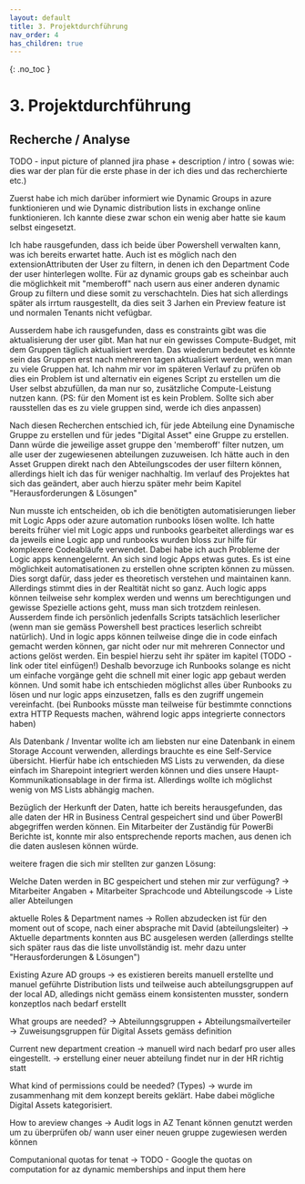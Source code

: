 ```yaml
---
layout: default
title: 3. Projektdurchführung
nav_order: 4
has_children: true
---
```


{: .no_toc }

# 3. Projektdurchführung

## Recherche / Analyse

TODO - input picture of planned jira phase + description / intro ( sowas wie: dies war der plan für die erste phase in der ich dies und das recherchierte etc.)

Zuerst habe ich mich darüber informiert wie Dynamic Groups in azure funktionieren und wie Dynamic distribution lists in exchange online funktionieren.
Ich kannte diese zwar schon ein wenig aber hatte sie kaum selbst eingesetzt. 

Ich habe rausgefunden, dass ich beide über Powershell verwalten kann, was ich bereits erwartet hatte. Auch ist es möglich nach den extensionAttributen der User zu filtern, in denen ich den Department Code der user hinterlegen wollte.
Für az dynamic groups gab es scheinbar auch die möglichkeit mit "memberoff" nach usern aus einer anderen dynamic Group zu filtern und diese somit zu verschachteln. Dies hat sich allerdings später als irrtum rausgestellt, da dies seit 3 Jarhen ein Preview feature ist und normalen Tenants nicht vefügbar. 

Ausserdem habe ich rausgefunden, dass es constraints gibt was die aktualisierung der user gibt. Man hat nur ein gewisses Compute-Budget, mit dem Gruppen täglich aktualisiert werden. Das wiederum bedeutet es könnte sein das Gruppen erst nach mehreren tagen aktualisiert werden, wenn man zu viele Gruppen hat. Ich nahm mir vor im späteren Verlauf zu prüfen ob dies ein Problem ist und alternativ ein eigenes Script zu erstellen um die User selbst abzufüllen, da man nur so, zusätzliche Compute-Leistung nutzen kann. (PS: für den Moment ist es kein Problem. Sollte sich aber rausstellen das es zu viele gruppen sind, werde ich dies anpassen)

Nach diesen Recherchen entschied ich, für jede Abteilung eine Dynamische Gruppe zu erstellen und für jedes "Digital Asset" eine Gruppe zu erstellen. Dann würde die jeweilige asset gruppe den 'memberoff' filter nutzen, um alle user der zugewiesenen abteilungen zuzuweisen. Ich hätte auch in den Asset Gruppen direkt nach den Abteilungscodes der user filtern können, allerdings hielt ich das für weniger nachhaltig. Im verlauf des Projektes hat sich das geändert, aber auch hierzu später mehr beim Kapitel "Herausforderungen & Lösungen"


Nun musste ich entscheiden, ob ich die benötigten automatisierungen lieber mit Logic Apps oder azure automation runbooks lösen wollte.
Ich hatte bereits früher viel mit Logic apps und runbooks gearbeitet allerdings war es da jeweils eine Logic app und runbooks wurden bloss zur hilfe für komplexere Codeabläufe verwendet. 
Dabei habe ich auch Probleme der Logic apps kennengelernt. An sich sind logic Apps etwas gutes. Es ist eine möglichkeit automatisationen zu erstellen ohne scripten können zu müssen. Dies sorgt dafür, dass jeder es theoretisch verstehen und maintainen kann. Allerdings stimmt dies in der Realtität nicht so ganz. Auch logic apps können teilweise sehr komplex werden und wenns um berechtigungen und gewisse Spezielle actions geht, muss man sich trotzdem reinlesen.
Ausserdem finde ich persönlich jedenfalls Scripts tatsächlich leserlicher (wenn man sie gemäss Powershell best practices leserlich schreibt natürlich). Und in logic apps können teilweise dinge die in code einfach gemacht werden können, gar nicht oder nur mit mehreren Connector und actions gelöst werden. Ein bespiel hierzu seht ihr später im kapitel (TODO - link oder titel einfügen!)
Deshalb bevorzuge ich Runbooks solange es nicht um einfache vorgänge geht die schnell mit einer logic app gebaut werden können. Und somit habe ich entschieden möglichst alles über Runbooks zu lösen und nur logic apps einzusetzen, falls es den zugriff ungemein vereinfacht. (bei Runbooks müsste man teilweise für bestimmte connctions extra HTTP Requests machen, während logic apps integrierte connectors haben)

Als Datenbank / Inventar wollte ich am liebsten nur eine Datenbank in einem Storage Account verwenden, allerdings brauchte es eine Self-Service übersicht. Hierfür habe ich entschieden MS Lists zu verwenden, da diese einfach im Sharepoint integriert werden können und dies unsere Haupt-Kommunikationsablage in der firma ist.
Allerdings wollte ich möglichst wenig von MS Lists abhängig machen.

Bezüglich der Herkunft der Daten, hatte ich bereits herausgefunden, das alle daten der HR in Business Central gespeichert sind und über PowerBI abgegriffen werden können. Ein Mitarbeiter der Zuständig für PowerBi Berichte ist, konnte mir also entsprechende reports machen, aus denen ich die daten auslesen können würde. 

weitere fragen die sich mir stellten zur ganzen Lösung:

Welche Daten werden in BC gespeichert und stehen mir zur verfügung?
    -> Mitarbeiter Angaben + Mitarbeiter Sprachcode und Abteilungscode
    -> Liste aller Abteilungen

aktuelle Roles & Department names 
    -> Rollen abzudecken ist für den moment out of scope, nach einer absprache mit David (abteilungsleiter)
    -> Aktuelle departments konnten aus BC ausgelesen werden (allerdings stellte sich später raus das die liste unvollständig ist. mehr dazu unter "Herausforderungen & Lösungen")

Existing Azure AD groups
-> es existieren bereits manuell erstellte und manuel geführte Distribution lists und teilweise auch abteilungsgruppen auf der local AD, alledings nicht gemäss einem konsistenten musster, sondern konzeptlos nach bedarf erstellt

What groups are needed?
 -> Abteilunngsgruppen + Abteilungsmailverteiler
 -> Zuweisungsgruppen für Digital Assets gemäss definition

Current new department creation
    -> manuell wird nach bedarf pro user alles eingestellt.
    -> erstellung einer neuer abteilung findet nur in der HR richtig statt

What kind of permissions could be needed? (Types)
 -> wurde im zusammenhang mit dem konzept bereits geklärt. Habe dabei mögliche Digital Assets kategorisiert.

How to areview changes
    -> Audit logs in AZ Tenant können genutzt werden um zu überprüfen ob/ wann user einer neuen gruppe zugewiesen werden können

Computanional quotas for tenat
    ->  TODO - Google the quotas on computation for az dynamic memberships and input them here
